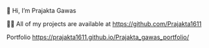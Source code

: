 👋 Hi, I’m Prajakta Gawas


👨‍💻 All of my projects are available at
https://github.com/Prajakta1611


Portfolio
https://prajakta1611.github.io/Prajakta_gawas_portfolio/


<!---
Prajakta1611/Prajakta1611 is a ✨ special ✨ repository because its `README.md` (this file) appears on your GitHub profile.
You can click the Preview link to take a look at your changes.
--->
